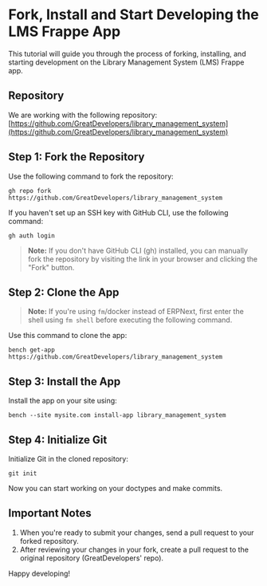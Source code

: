 # Fork, Install and Start Developing the LMS Frappe App

This tutorial will guide you through the process of forking, installing, and starting development on the Library Management System (LMS) Frappe app.

## Repository

We are working with the following repository:
[https://github.com/GreatDevelopers/library_management_system](https://github.com/GreatDevelopers/library_management_system)

## Step 1: Fork the Repository

Use the following command to fork the repository:

```
gh repo fork https://github.com/GreatDevelopers/library_management_system
```

If you haven't set up an SSH key with GitHub CLI, use the following command:

```
gh auth login
```

> **Note:** If you don't have GitHub CLI (gh) installed, you can manually fork the repository by visiting the link in your browser and clicking the "Fork" button.

## Step 2: Clone the App

> **Note:** If you're using `fm`/docker instead of ERPNext, first enter the shell using `fm shell` before executing the following command.

Use this command to clone the app:

```
bench get-app https://github.com/GreatDevelopers/library_management_system
```

## Step 3: Install the App

Install the app on your site using:

```
bench --site mysite.com install-app library_management_system
```

## Step 4: Initialize Git

Initialize Git in the cloned repository:

```
git init
```

Now you can start working on your doctypes and make commits.

## Important Notes

1. When you're ready to submit your changes, send a pull request to your forked repository.
2. After reviewing your changes in your fork, create a pull request to the original repository (GreatDevelopers' repo).

Happy developing!

